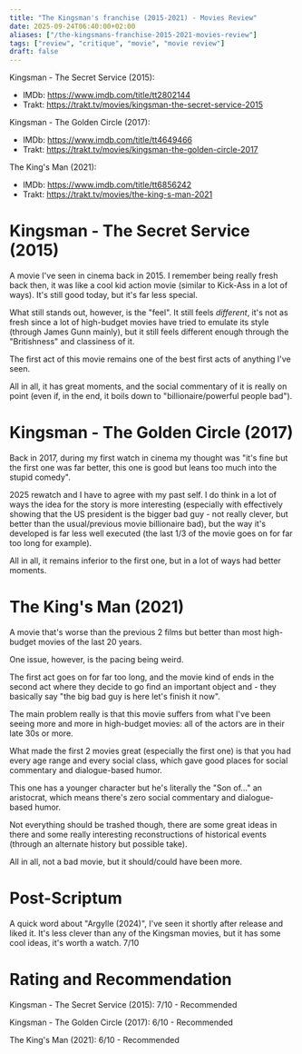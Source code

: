 ```yaml
---
title: "The Kingsman's franchise (2015-2021) - Movies Review"
date: 2025-09-24T06:40:00+02:00
aliases: ["/the-kingsmans-franchise-2015-2021-movies-review"]
tags: ["review", "critique", "movie", "movie review"]
draft: false
---
```


Kingsman - The Secret Service (2015):

- IMDb: https://www.imdb.com/title/tt2802144
- Trakt: https://trakt.tv/movies/kingsman-the-secret-service-2015


Kingsman - The Golden Circle (2017):

- IMDb: https://www.imdb.com/title/tt4649466
- Trakt: https://trakt.tv/movies/kingsman-the-golden-circle-2017


The King's Man (2021):

- IMDb: https://www.imdb.com/title/tt6856242
- Trakt: https://trakt.tv/movies/the-king-s-man-2021


# Kingsman - The Secret Service (2015)

A movie I've seen in cinema back in 2015. I remember being really fresh back then, it was like a cool kid action movie (similar to Kick-Ass in a lot of ways). It's still good today, but it's far less special.

What still stands out, however, is the "feel". It still feels *different*, it's not as fresh since a lot of high-budget movies have tried to emulate its style (through James Gunn mainly), but it still feels different enough through the "Britishness" and classiness of it.

The first act of this movie remains one of the best first acts of anything I've seen.

All in all, it has great moments, and the social commentary of it is really on point (even if, in the end, it boils down to "billionaire/powerful people bad").


# Kingsman - The Golden Circle (2017)

Back in 2017, during my first watch in cinema my thought was "it's fine but the first one was far better, this one is good but leans too much into the stupid comedy".

2025 rewatch and I have to agree with my past self. I do think in a lot of ways the idea for the story is more interesting (especially with effectively showing that the US president is the bigger bad guy - not really clever, but better than the usual/previous movie billionaire bad), but the way it's developed is far less well executed (the last 1/3 of the movie goes on for far too long for example).

All in all, it remains inferior to the first one, but in a lot of ways had better moments.


# The King's Man (2021)

A movie that's worse than the previous 2 films but better than most high-budget movies of the last 20 years.

One issue, however, is the pacing being weird.

The first act goes on for far too long, and the movie kind of ends in the second act where they decide to go find an important object and - they basically say "the big bad guy is here let's finish it now".


The main problem really is that this movie suffers from what I've been seeing more and more in high-budget movies: all of the actors are in their late 30s or more.

What made the first 2 movies great (especially the first one) is that you had every age range and every social class, which gave good places for social commentary and dialogue-based humor.

This one has a younger character but he's literally the "Son of..." an aristocrat, which means there's zero social commentary and dialogue-based humor.


Not everything should be trashed though, there are some great ideas in there and some really interesting reconstructions of historical events (through an alternate history but possible take).

All in all, not a bad movie, but it should/could have been more.


# Post-Scriptum

A quick word about "Argylle (2024)", I've seen it shortly after release and liked it. It's less clever than any of the Kingsman movies, but it has some cool ideas, it's worth a watch. 7/10


# Rating and Recommendation

Kingsman - The Secret Service (2015): 7/10 - Recommended

Kingsman - The Golden Circle (2017): 6/10 - Recommended

The King's Man (2021): 6/10 - Recommended


